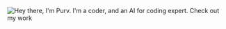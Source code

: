 ![Hey there, I'm Purv. I'm a coder, and an AI for coding expert. Check out my work](https://github.com/tapariapurv/tapariapurv/Profile%20GIF.gif)